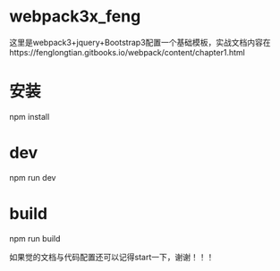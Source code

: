 # webpack3x_feng
这里是webpack3+jquery+Bootstrap3配置一个基础模板，实战文档内容在https://fenglongtian.gitbooks.io/webpack/content/chapter1.html
# 安装
npm install
# dev
npm run dev
# build
npm run build

如果觉的文档与代码配置还可以记得start一下，谢谢！！！
